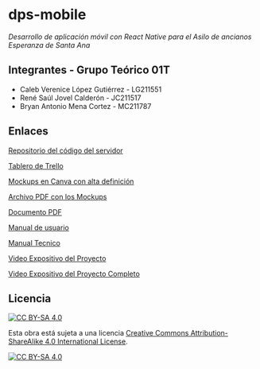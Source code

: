 # dps-mobile
*Desarrollo de aplicación móvil con React Native para el Asilo de ancianos Esperanza de Santa Ana*

## Integrantes - Grupo Teórico 01T
- Caleb Verenice López Gutiérrez - LG211551
- René Saúl Jovel Calderón - JC211517
- Bryan Antonio Mena Cortez - MC211787


## Enlaces
[Repositorio del código del servidor](https://github.com/saulcalderon/dps-backend)

[Tablero de Trello](https://trello.com/b/LXK9Zcj4/fase-1-proyecto-dps)

[Mockups en Canva con alta definición](https://www.canva.com/design/DAFvrF_6sUc/6aGD1ttdyafsuHReP1LxNw/view?utm_content=DAFvrF_6sUc&utm_campaign=designshare&utm_medium=link&utm_source=publishsharelink)

[Archivo PDF con los Mockups](https://drive.google.com/file/d/1UDCQxmaTwE8VRIQFNRBGqEPFV4AKZ9U7/view)

[Documento PDF](https://github.com/saulcalderon/dps-mobile/blob/main/DESARROLLOMULTIPLATAFORMAFASE1.pdf)

[Manual de usuario](https://drive.google.com/file/d/1BarsBEfuStzmZdAW8i0ttaVyCBUwdIh4/view?usp=sharing)

[Manual Tecnico](https://drive.google.com/file/d/1kim5dssnzFE4NJF1sIXJmAfXjg-fmz_j/view?usp=sharing)

[Video Expositivo del Proyecto](https://www.youtube.com/watch?v=PqnCuyMCwc0)

[Video Expositivo del Proyecto Completo](https://drive.google.com/file/d/1wWj9w3ABhx_gD4A443zLeLWg3LtnKYX0/view)
## Licencia
[![CC BY-SA 4.0][cc-by-sa-shield]][cc-by-sa]

Esta obra está sujeta a una licencia
[Creative Commons Attribution-ShareAlike 4.0 International License][cc-by-sa].

[![CC BY-SA 4.0][cc-by-sa-image]][cc-by-sa]

[cc-by-sa]: http://creativecommons.org/licenses/by-sa/4.0/
[cc-by-sa-image]: https://licensebuttons.net/l/by-sa/4.0/88x31.png
[cc-by-sa-shield]: https://img.shields.io/badge/License-CC%20BY--SA%204.0-lightgrey.svg
